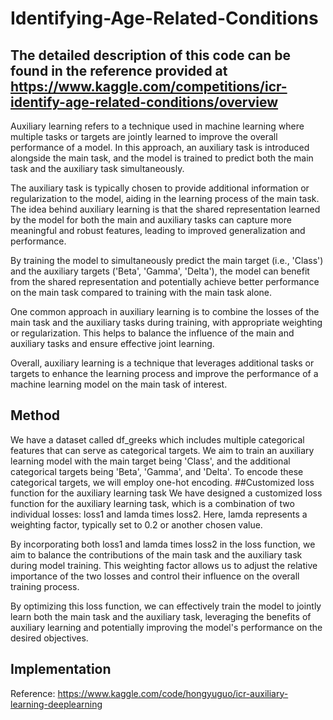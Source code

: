 # Identifying-Age-Related-Conditions
## The detailed description of this code can be found in the reference provided at  https://www.kaggle.com/competitions/icr-identify-age-related-conditions/overview

Auxiliary learning refers to a technique used in machine learning where multiple tasks or targets are jointly learned to improve the overall performance of a model. In this approach, an auxiliary task is introduced alongside the main task, and the model is trained to predict both the main task and the auxiliary task simultaneously.

The auxiliary task is typically chosen to provide additional information or regularization to the model, aiding in the learning process of the main task. The idea behind auxiliary learning is that the shared representation learned by the model for both the main and auxiliary tasks can capture more meaningful and robust features, leading to improved generalization and performance.

By training the model to simultaneously predict the main target (i.e., 'Class') and the auxiliary targets ('Beta', 'Gamma', 'Delta'), the model can benefit from the shared representation and potentially achieve better performance on the main task compared to training with the main task alone.

One common approach in auxiliary learning is to combine the losses of the main task and the auxiliary tasks during training, with appropriate weighting or regularization. This helps to balance the influence of the main and auxiliary tasks and ensure effective joint learning.

Overall, auxiliary learning is a technique that leverages additional tasks or targets to enhance the learning process and improve the performance of a machine learning model on the main task of interest.

## Method
We have a dataset called df_greeks which includes multiple categorical features that can serve as categorical targets. We aim to train an auxiliary learning model with the main target being 'Class', and the additional categorical targets being 'Beta', 'Gamma', and 'Delta'.
To encode these categorical targets, we will employ one-hot encoding.
##Customized loss function for the auxiliary learning task
We have designed a customized loss function for the auxiliary learning task, which is a combination of two individual losses: loss1 and lamda times loss2. Here, lamda represents a weighting factor, typically set to 0.2 or another chosen value.

By incorporating both loss1 and lamda times loss2 in the loss function, we aim to balance the contributions of the main task and the auxiliary task during model training. This weighting factor allows us to adjust the relative importance of the two losses and control their influence on the overall training process.

By optimizing this loss function, we can effectively train the model to jointly learn both the main task and the auxiliary task, leveraging the benefits of auxiliary learning and potentially improving the model's performance on the desired objectives.
## Implementation
Reference: https://www.kaggle.com/code/hongyuguo/icr-auxiliary-learning-deeplearning
